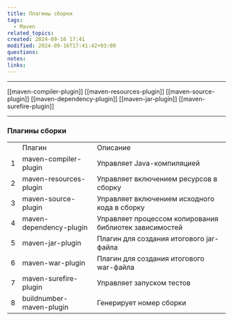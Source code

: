 ```yaml
---
title: Плагины сборки
tags:
  - Maven
related_topics: 
created: 2024-09-16 17:41
modified: 2024-09-16T17:41:42+03:00
questions: 
notes: 
links: 
---
```


----
[[maven-compiler-plugin]]
[[maven-resources-plugin]]
[[maven-source-plugin]]
[[maven-dependency-plugin]]
[[maven-jar-plugin]]
[[maven-surefire-plugin]]

-----

### Плагины сборки

|   |   |   |
|---|---|---|
||Плагин|Описание|
|1|maven-compiler-plugin|Управляет Java-компиляцией|
|2|maven-resources-plugin|Управляет включением ресурсов в сборку|
|3|maven-source-plugin|Управляет включением исходного кода в сборку|
|4|maven-dependency-plugin|Управляет процессом копирования библиотек зависимостей|
|5|maven-jar-plugin|Плагин для создания итогового jar-файла|
|6|maven-war-plugin|Плагин для создания итогового war-файла|
|7|maven-surefire-plugin|Управляет запуском тестов|
|8|buildnumber-maven-plugin|Генерирует номер сборки|

